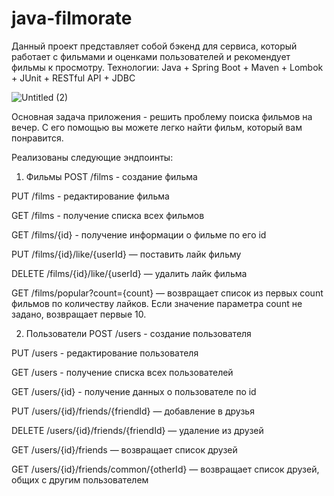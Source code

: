 # java-filmorate
Данный проект представляет собой бэкенд для сервиса, который работает с фильмами и оценками пользователей и рекомендует фильмы к просмотру.
Технологии: Java + Spring Boot + Maven + Lombok + JUnit + RESTful API + JDBC

![Untitled (2)](https://github.com/Ekaterina-Kirpi/java-filmorate/assets/119094349/08c33e50-839a-42ca-a03f-781c486b2df3)


Основная задача приложения - решить проблему поиска фильмов на вечер. С его помощью вы можете легко найти фильм, который вам понравится.

Реализованы следующие эндпоинты:
1. Фильмы
POST /films - создание фильма

PUT /films - редактирование фильма

GET /films - получение списка всех фильмов

GET /films/{id} - получение информации о фильме по его id

PUT /films/{id}/like/{userId} — поставить лайк фильму

DELETE /films/{id}/like/{userId} — удалить лайк фильма

GET /films/popular?count={count} — возвращает список из первых count фильмов по количеству лайков. Если значение параметра count не задано, возвращает первые 10.

2. Пользователи
POST /users - создание пользователя

PUT /users - редактирование пользователя

GET /users - получение списка всех пользователей

GET /users/{id} - получение данных о пользователе по id

PUT /users/{id}/friends/{friendId} — добавление в друзья

DELETE /users/{id}/friends/{friendId} — удаление из друзей

GET /users/{id}/friends — возвращает список друзей

GET /users/{id}/friends/common/{otherId} — возвращает список друзей, общих с другим пользователем










